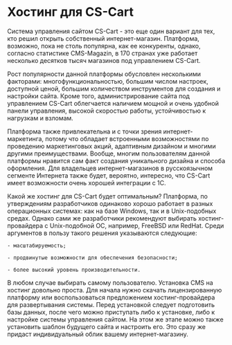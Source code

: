# Хостинг для CS-Cart

Система управления сайтом CS-Cart - это еще один вариант для тех, кто решил открыть собственный интернет-магазин. Платформа, возможно, пока не столь популярна, как ее конкуренты, однако, согласно статистике CMS-Magazin, в 170 странах уже работает несколько десятков тысяч магазинов под управлением CS-Cart.

Рост популярности данной платформы обусловлен несколькими факторами:  многофункциональностью, большим числом настроек, доступной ценой, большим количеством инструментов для создания и настройки сайта. Кроме того, администрирование сайта под управлением CS-Cart облегчается наличием мощной и очень удобной панели управления, высокой скоростью работы, устойчивостью к нагрузкам и взломам.

Платформа также привлекательна и с точки зрения интернет-маркетинга, потому что обладает встроенными возможностями по проведению маркетинговых акций, адаптивным дизайном и многими другими преимуществами. Вообще, многим пользователям данной платформы нравится сам факт создания уникального дизайна и способа оформления. Для владельцев интернет-магазинов в русскоязычном сегменте Интернета также будет, вероятно, интересно, что CS-Cart имеет возможности очень хорошей интеграции с 1С.

Какой же хостинг для CS-Cart будет оптимальным? Платформа, по утверждениям разработчиков одинаково хорошо работает в разных операционных системах: как на базе Windows, так и в Unix-подобных средах. Однако сами же разработчики рекомендуют выбирать хостинг-провайдера с Unix-подобной ОС, например, FreeBSD или RedHat. Среди аргументов в пользу такого решения указываются следующие:

    - масштабируемость;

    - продвинутые возможности для обеспечения безопасности;

    - более высокий уровень производительности.

В любом случае выбирать самому пользователю. Установка CMS на хостинг довольно проста. Для начала нужно скачать лицензированную платформу или воспользоваться предложением хостинг-провайдера для развертывания системы. Перед установкой следует подготовить базы данных, после чего можно приступать либо к установке, либо к настройке системы управления сайтом. На этом же этапе можно также установить шаблон будущего сайта и настроить его. Это сразу же придаст индивидуальный облик вашему интернет-магазину.
